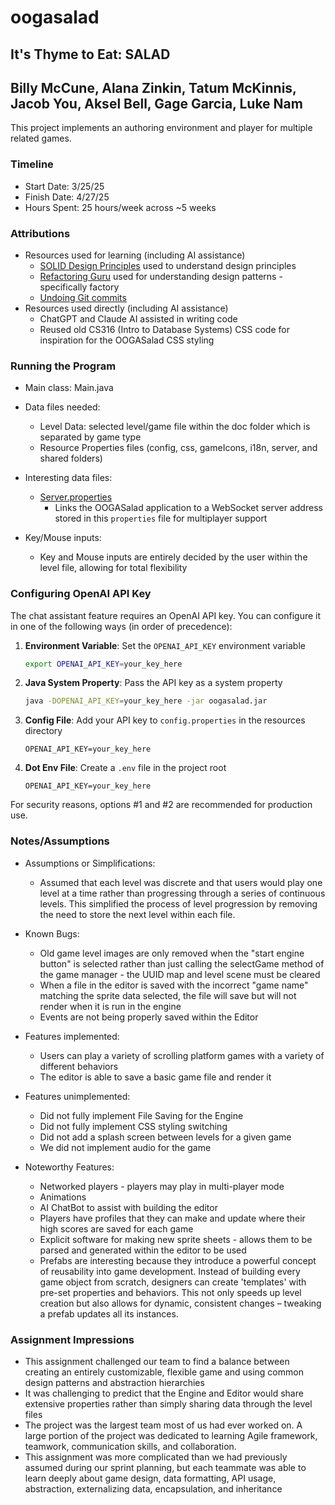 # oogasalad

## It's Thyme to Eat: SALAD

## Billy McCune, Alana Zinkin, Tatum McKinnis, Jacob You, Aksel Bell, Gage Garcia, Luke Nam

This project implements an authoring environment and player for multiple related games.

### Timeline

* Start Date: 3/25/25
* Finish Date: 4/27/25
* Hours Spent: 25 hours/week across ~5 weeks

### Attributions

* Resources used for learning (including AI assistance)
  * [SOLID Design Principles](https://www.digitalocean.com/community/conceptual-articles/s-o-l-i-d-the-first-five-principles-of-object-oriented-design#single-responsibility-principle)
    used to understand design principles
  * [Refactoring Guru](https://refactoring.guru/design-patterns/factory-method) used for
    understanding design patterns - specifically factory
  * [Undoing Git commits](https://stackoverflow.com/questions/22682870/how-can-i-undo-pushed-commits-using-git)
* Resources used directly (including AI assistance)
  * ChatGPT and Claude AI assisted in writing code
  * Reused old CS316 (Intro to Database Systems) CSS code for inspiration for the OOGASalad CSS styling

### Running the Program

* Main class: Main.java
* Data files needed:

  * Level Data: selected level/game file within the doc folder which is separated by game type
  * Resource Properties files (config, css, gameIcons, i18n, server, and shared folders)
* Interesting data files:

  * [Server.properties](src/main/resources/oogasalad/server/Server.properties)
    * Links the OOGASalad application to a WebSocket server address stored in this `properties` file for multiplayer support
* Key/Mouse inputs:

  * Key and Mouse inputs are entirely decided by the user within the level file, allowing for
    total flexibility

### Configuring OpenAI API Key

The chat assistant feature requires an OpenAI API key. You can configure it in one of the following
ways (in order of precedence):

1. **Environment Variable**: Set the `OPENAI_API_KEY` environment variable

   ```bash
   export OPENAI_API_KEY=your_key_here
   ```
2. **Java System Property**: Pass the API key as a system property

   ```bash
   java -DOPENAI_API_KEY=your_key_here -jar oogasalad.jar
   ```
3. **Config File**: Add your API key to `config.properties` in the resources directory

   ```properties
   OPENAI_API_KEY=your_key_here
   ```
4. **Dot Env File**: Create a `.env` file in the project root

   ```
   OPENAI_API_KEY=your_key_here
   ```

For security reasons, options #1 and #2 are recommended for production use.

### Notes/Assumptions

* Assumptions or Simplifications:

  * Assumed that each level was discrete and that users would play one level at a time rather than
    progressing through a series of continuous levels. This simplified the process of level
    progression by removing the need to store the next level within each file.
* Known Bugs:

  * Old game level images are only removed when the "start engine button" is selected rather than
    just calling the selectGame method of the game manager - the UUID map and level scene must be
    cleared
  * When a file in the editor is saved with the incorrect "game name" matching the sprite data
    selected, the file will save but will not render when it is run in the engine
  * Events are not being properly saved within the Editor
* Features implemented:

  * Users can play a variety of scrolling platform games with a variety of different behaviors
  * The editor is able to save a basic game file and render it
* Features unimplemented:

  * Did not fully implement File Saving for the Engine
  * Did not fully implement CSS styling switching
  * Did not add a splash screen between levels for a given game
  * We did not implement audio for the game
* Noteworthy Features:

  * Networked players - players may play in multi-player mode
  * Animations
  * AI ChatBot to assist with building the editor
  * Players have profiles that they can make and update where their high scores are saved for each
    game
  * Explicit software for making new sprite sheets - allows them to be parsed and generated within
    the editor to be used
  * Prefabs are interesting because they introduce a powerful concept of reusability into game development. Instead of building every game object from scratch, designers can create 'templates' with pre-set properties and behaviors. This not only speeds up level creation but also allows for dynamic, consistent changes – tweaking a prefab updates all its instances.

### Assignment Impressions

* This assignment challenged our team to find a balance between creating an entirely customizable,
  flexible game and using common design patterns and abstraction hierarchies
* It was challenging to predict that the Engine and Editor would share extensive properties rather
  than simply sharing data through the level files
* The project was the largest team most of us had ever worked on. A large portion of the
  project was dedicated to learning Agile framework, teamwork, communication skills, and
  collaboration.
* This assignment was more complicated than we had previously assumed during our sprint planning,
  but each teammate was able to learn deeply about game design, data formatting, API usage,
  abstraction, externalizing data, encapsulation, and inheritance
